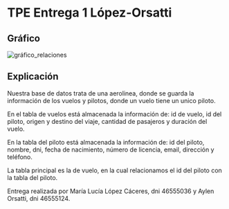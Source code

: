 # TPE Entrega 1 López-Orsatti

## Gráfico
![gráfico_relaciones](https://github.com/user-attachments/assets/44d555d9-4b62-4d11-be18-485e28ca9598)


## Explicación

Nuestra base de datos trata de una aerolinea, donde se guarda la información de los vuelos y pilotos, donde un vuelo tiene un unico piloto.

En el tabla de vuelos está almacenada la información de: id de vuelo, id del piloto, origen y destino del viaje, cantidad de pasajeros y duración del vuelo.

En la tabla del piloto está almacenada la información de: id del piloto, nombre, dni, fecha de nacimiento, número de licencia, email, dirección y teléfono.

La tabla principal es la de vuelo, en la cual relacionamos el id del piloto con la tabla del piloto.

Entrega realizada por María Lucía López Cáceres, dni 46555036 y Aylen Orsatti, dni 46555124.
